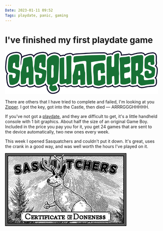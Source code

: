 ```yaml
---
Date: 2023-01-11 09:52
Tags: playdate, panic, gaming
---
```


# I've finished my first playdate game

[![Sasquatchers logo](https://raw.githubusercontent.com/PhilStollery/phils.weblog.lol/master/images/Sasquatchers-feature-title.png)](https://play.date/games/sasquatchers)

There are others that I have tried to complete and failed, I'm looking at you [Zipper](https://play.date/games/zipper/). I got the key, got into the Castle, then died — ARRRGGGHHHHH.

If you've not got a [playdate](https://play.date/), and they are difficult to get, it's a little handheld console with 1 bit graphics. About half the size of an original Game Boy. Included in the price you pay you for it, you get 24 games that are sent to the device automatically, two new ones every week. 

This week I opened Sasquatchers and couldn't put it down. It's great, uses the crank in a good way, and was well worth the hours I've played on it.

![Certificate of doneness — a screenshot capture on the playdate from the Sasquatch game. It is a picture of a certificate with a stag giving a thumbs up. At the bottom, the text reads Certificate of doneness.](https://raw.githubusercontent.com/PhilStollery/phils.weblog.lol/master/images/Sasquatchers%202023-01-10%2022.09.58.gif)

